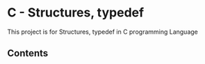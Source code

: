 # C - Structures, typedef
This project is for Structures, typedef in C programming Language

## Contents

